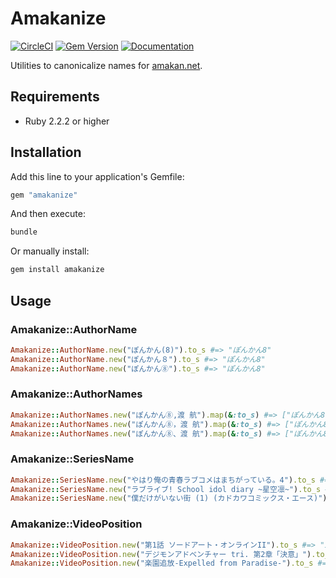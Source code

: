 # Amakanize

[![CircleCI](https://img.shields.io/circleci/project/github/amakan/amakanize.svg)](https://circleci.com/gh/amakan/amakanize)
[![Gem Version](https://badge.fury.io/rb/amakanize.svg)](https://rubygems.org/gems/amakanize)
[![Documentation](http://img.shields.io/badge/docs-rdoc.info-blue.svg)](http://www.rubydoc.info/github/amakan/amakanize)

Utilities to canonicalize names for [amakan.net](https://amakan.net/).

## Requirements

- Ruby 2.2.2 or higher

## Installation

Add this line to your application's Gemfile:

```ruby
gem "amakanize"
```

And then execute:

```bash
bundle
```

Or manually install:

```bash
gem install amakanize
```

## Usage

### Amakanize::AuthorName

```ruby
Amakanize::AuthorName.new("ぽんかん(8)").to_s #=> "ぽんかん8"
Amakanize::AuthorName.new("ぽんかん８").to_s #=> "ぽんかん8"
Amakanize::AuthorName.new("ぽんかん⑧").to_s #=> "ぽんかん8"
```

### Amakanize::AuthorNames

```ruby
Amakanize::AuthorNames.new("ぽんかん⑧,渡 航").map(&:to_s) #=> ["ぽんかん8", "渡航"]
Amakanize::AuthorNames.new("ぽんかん⑧，渡 航").map(&:to_s) #=> ["ぽんかん8", "渡航"]
Amakanize::AuthorNames.new("ぽんかん⑧、渡 航").map(&:to_s) #=> ["ぽんかん8", "渡航"]
```

### Amakanize::SeriesName

```ruby
Amakanize::SeriesName.new("やはり俺の青春ラブコメはまちがっている。4").to_s #=> "やはり俺の青春ラブコメはまちがっている。"
Amakanize::SeriesName.new("ラブライブ! School idol diary ~星空凛~").to_s #=> "ラブライブ! School idol diary"
Amakanize::SeriesName.new("僕だけがいない街 (1) (カドカワコミックス・エース)").to_s #=> "僕だけがいない街"
```

### Amakanize::VideoPosition

```ruby
Amakanize::VideoPosition.new("第1話 ソードアート・オンラインII").to_s #=> "1"
Amakanize::VideoPosition.new("デジモンアドベンチャー tri. 第2章「決意」").to_s #=> "2"
Amakanize::VideoPosition.new("楽園追放-Expelled from Paradise-").to_s #=> ""
```
